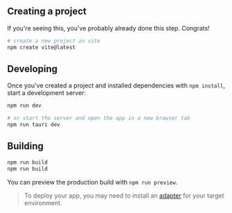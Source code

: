 

## Creating a project

If you're seeing this, you've probably already done this step. Congrats!

```bash
# create a new project in vite
npm create vite@latest
```

## Developing

Once you've created a project and installed dependencies with `npm install`, start a development server:

```bash
npm run dev

# or start the server and open the app in a new browser tab
npm run tauri dev
```

## Building

```bash
npm run build
npm run build
```

You can preview the production build with `npm run preview`.

> To deploy your app, you may need to install an [adapter](https://svelte.dev/docs/kit/adapters) for your target environment.
